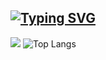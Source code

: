 [![Typing SVG](https://readme-typing-svg.herokuapp.com?color=%2336BCF7&lines=Backend+developer)](https://vk.com/id252494976)  
---
![](https://komarev.com/ghpvc/?username=sei4okei&color=141321)
![Top Langs](https://github-readme-stats.vercel.app/api/top-langs/?username=sei4okei&layout=compact&theme=radical)  

